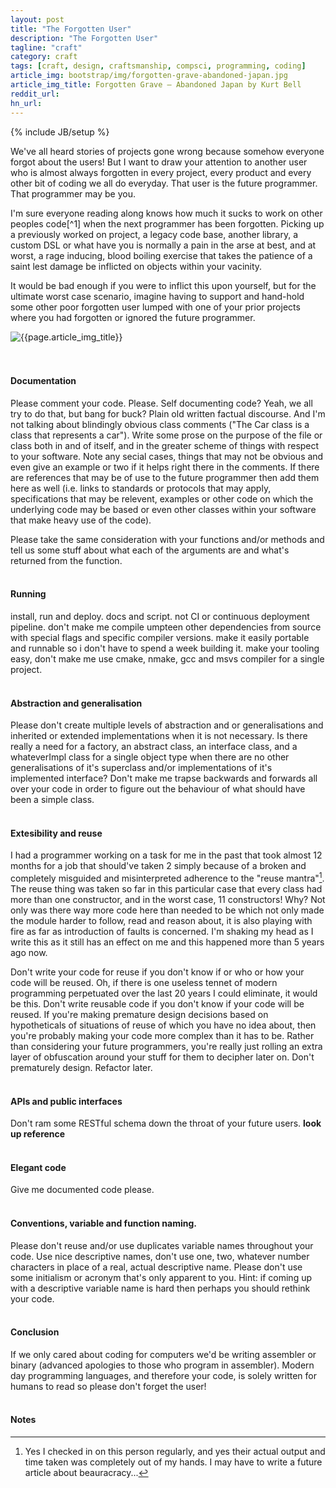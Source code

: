 ```yaml
---
layout: post
title: "The Forgotten User"
description: "The Forgotten User"
tagline: "craft"
category: craft
tags: [craft, design, craftsmanship, compsci, programming, coding]
article_img: bootstrap/img/forgotten-grave-abandoned-japan.jpg
article_img_title: Forgotten Grave – Abandoned Japan by Kurt Bell
reddit_url:
hn_url:
---
```

{% include JB/setup %}
<div class="intro">
<div class="intro-txt">
<p>
We've all heard stories of projects gone wrong because somehow everyone forgot about the users! But I want to draw your attention to another user who is almost always forgotten in every project, every product and every other bit of coding we all do everyday. That user is the future programmer. That programmer may be you. 
</p>
<p>
I'm sure everyone reading along knows how much it sucks to work on other peoples code<span markdown="span">[^1]</span> when the next programmer has been forgotten. Picking up a previously worked on project, a legacy code base, another library, a custom DSL or what have you is normally a pain in the arse at best, and at worst, a rage inducing, blood boiling exercise that takes the patience of a saint lest damage be inflicted on objects within your vacinity.
</p>
<p>
It would be bad enough if you were to inflict this upon yourself, but for the ultimate worst case scenario, imagine having to support and hand-hold some other poor forgotten user lumped with one of your prior projects where you had forgotten or ignored the future programmer.
</p>
</div>
<div class="intro-img-border">
<div class="intro-img-bevel">
<div class="intro-img">
<img class="article-image" title="{{page.article_img_title}}" src="{{ASSET_PATH}}/{{page.article_img}}"/>
</div>
</div>
</div>
</div>
<br/>
<br/>

#### Documentation
Please comment your code. Please. Self documenting code? Yeah, we all try to do that, but bang for buck? Plain old written factual discourse. And I'm not talking about blindingly obvious class comments ("The Car class is a class that represents a car"). Write some prose on the purpose of the file or class both in and of itself, and in the greater scheme of things with respect to your software. Note any secial cases, things that may not be obvious and even give an example or two if it helps right there in the comments. If there are references that may be of use to the future programmer then add them here as well (i.e. links to standards or protocols that may apply, specifications that may be relevent, examples or other code on which the underlying code may be based or even other classes within your software that make heavy use of the code).

Please take the same consideration with your functions and/or methods and tell us some stuff about what each of the arguments are and what's returned from the function.
<br/>
<br/>


#### Running
install, run and deploy. docs and script. not CI or continuous deployment pipeline. don't make me compile umpteen other dependencies from source with special flags and specific compiler versions.
make it easily portable and runnable so i don't have to spend a week building it. make your tooling easy, don't make me use cmake, nmake, gcc and msvs compiler for a single project.
<br/>
<br/>


#### Abstraction and generalisation
Please don't create multiple levels of abstraction and or generalisations and inherited or extended implementations when it is not necessary. Is there really a need for a factory, an abstract class, an interface class, and a whateverImpl class for a single object type when there are no other generalisations of it's superclass and/or implementations of it's implemented interface? Don't make me trapse backwards and forwards all over your code in order to figure out the behaviour of what should have been a simple class.
<br/>
<br/>

#### Extesibility and reuse
I had a programmer working on a task for me in the past that took almost 12 months for a job that should've taken 2 simply because of a broken and completely misguided and misinterpreted adherence to the "reuse mantra"[^2]. The reuse thing was taken so far in this particular case that every class had more than one constructor, and in the worst case, 11 constructors! Why? Not only was there way more code here than needed to be which not only made the module harder to follow, read and reason about, it is also playing with fire as far as introduction of faults is concerned. I'm shaking my head as I write this as it still has an effect on me and this happened more than 5 years ago now.

Don't write your code for reuse if you don't know if or who or how your code will be reused. Oh, if there is one useless tennet of modern programming perpetuated over the last 20 years I could eliminate, it would be this. Don't write reusable code if you don't know if your code will be reused. If you're making premature design decisions based on hypotheticals of situations of reuse of which you have no idea about, then you're probably making your code more complex than it has to be. Rather than considering your future programmers, you're really just rolling an extra layer of obfuscation around your stuff for them to decipher later on. Don't prematurely design. Refactor later.
<br/>
<br/>

#### APIs and public interfaces
Don't ram some RESTful schema down the throat of your future users. **look up reference** 
<br/>
<br/>

#### Elegant code
Give me documented code please.
<br/>
<br/>

#### Conventions, variable and function naming.
Please don't reuse and/or use duplicates variable names throughout your code. Use nice descriptive names, don't use one, two, whatever number characters in place of a real, actual descriptive name. Please don't use some initialism or acronym that's only apparent to you. Hint: if coming up with a descriptive variable name is hard then perhaps you should rethink your code.
<br/>
<br/>

#### Conclusion
If we only cared about coding for computers we'd be writing assembler or binary (advanced apologies to those who program in assembler). Modern day programming languages, and therefore your code, is solely written for humans to read so please don't forget the user! 
<br/>
<br/>

#### Notes
[^1]: Most of the time. Sometimes it's ok, sometimes it's easy, and, sometimes it's a pleasure. It is the pleasurable outcome I'm calling for here!
[^2]: Yes I checked in on this person regularly, and yes their actual output and time taken was completely out of my hands. I may have to write a future article about beauracracy...